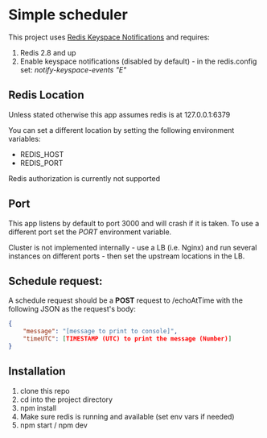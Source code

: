 # Simple scheduler

This project uses [Redis Keyspace Notifications](https://redis.io/topics/notifications) and requires:
1. Redis 2.8 and up
2. Enable keyspace notifications (disabled by default) - in the redis.config set: _notify-keyspace-events "E"_

## Redis Location
Unless stated otherwise this app assumes redis is at 127.0.0.1:6379

You can set a different location by setting the following environment variables:

* REDIS_HOST
* REDIS_PORT

Redis authorization is currently not supported

## Port
This app listens by default to port 3000 and will crash if it is taken. To use a different port set the *PORT* environment variable.

Cluster is not implemented internally - use a LB (i.e. Nginx) and run several instances on different ports - then set the upstream locations in the LB.

## Schedule request:

A schedule request should be a **POST** request to /echoAtTime with the following JSON as the request's body:

```JSON
{
	"message": "[message to print to console]",
	"timeUTC": [TIMESTAMP (UTC) to print the message (Number)]
}
```

## Installation
1. clone this repo
2. cd into the project directory
3. npm install
4. Make sure redis is running and available (set env vars if needed)
4. npm start / npm dev
